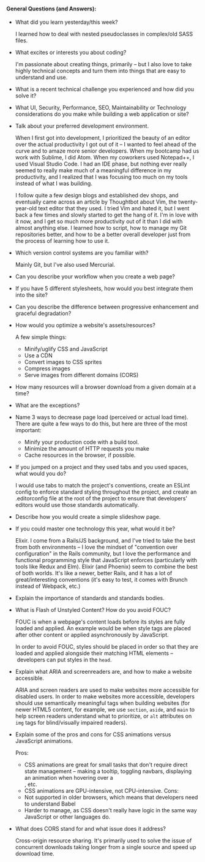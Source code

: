 #### General Questions (and Answers):

* What did you learn yesterday/this week?

	I learned how to deal with nested pseudoclasses in complex/old SASS files.
  
* What excites or interests you about coding?

	I'm passionate about creating things, primarily – but I also love to take highly technical concepts and turn them into things that are easy to understand and use.

* What is a recent technical challenge you experienced and how did you solve it?

* What UI, Security, Performance, SEO, Maintainability or Technology considerations do you make while building a web application or site?

* Talk about your preferred development environment.

	When I first got into development, I prioritized the beauty of an editor over the actual productivity I got out of it – I wanted to feel ahead of the curve and to amaze more senior developers. When my bootcamp had us work with Sublime, I did Atom. When my coworkers used Notepad++, I used Visual Studio Code. I had an IDE phase, but nothing ever really seemed to really make much of a meaningful difference in my productivity, and I realized that I was focusing too much on my tools instead of what I was building.
  
	I follow quite a few design blogs and established dev shops, and eventually came across an article by Thoughtbot about Vim, the twenty-year-old text editor that they used. I tried Vim and hated it, but I went back a few times and slowly started to get the hang of it. I'm in love with it now, and I get so much more productivity out of it than I did with almost anything else. I learned how to script, how to manage my Git repositories better, and how to be a better overall developer just from the process of learning how to use it.
  
* Which version control systems are you familiar with?

	Mainly Git, but I've also used Mercurial.
  
* Can you describe your workflow when you create a web page?

* If you have 5 different stylesheets, how would you best integrate them into the site?

* Can you describe the difference between progressive enhancement and graceful degradation?

* How would you optimize a website's assets/resources?

  A few simple things:
    * Minify/uglify CSS and JavaScript
    * Use a CDN
    * Convert images to CSS sprites
    * Compress images
    * Serve images from different domains (CORS)
  
* How many resources will a browser download from a given domain at a time?

* What are the exceptions?

* Name 3 ways to decrease page load (perceived or actual load time).
	There are quite a few ways to do this, but here are three of the most important:
    * Minify your production code with a build tool.
    * Minimize the amount of HTTP requests you make
    * Cache resources in the browser, if possible.
* If you jumped on a project and they used tabs and you used spaces, what would you do?

	I would use tabs to match the project's conventions, create an ESLint config to enforce standard styling throughout the project, and create an .editorconfig file at the root of the project to ensure that developers' editors would use those standards automatically.
  
* Describe how you would create a simple slideshow page.

* If you could master one technology this year, what would it be?

	Elixir. I come from a Rails/JS background, and I've tried to take the best from both environments – I love the mindset of "convention over configuration" in the Rails community, but I love the performance and functional programming style that JavaScript enforces (particularly with tools like Redux and Elm).
	Elixir (and Phoenix) seem to combine the best of both worlds. It's like a newer, better Rails, and it has a lot of great/interesting conventions (it's easy to test, it comes with Brunch instead of Webpack, etc.)
  
* Explain the importance of standards and standards bodies.

* What is Flash of Unstyled Content? How do you avoid FOUC?

	FOUC is when a webpage's content loads before its styles are fully loaded and applied. An example would be when style tags are placed after other content or applied asynchronously by JavaScript.
  
  In order to avoid FOUC, styles should be placed in order so that they are loaded and applied alongside their matching HTML elements – developers can put styles in the `head`.
  
* Explain what ARIA and screenreaders are, and how to make a website accessible.

  ARIA and screen readers are used to make websites more accessible for disabled users. In order to make websites more accessible, developers should use semantically meaningful tags when building websites (for newer HTML5 content, for example, we use `section`, `aside`, and `main` to help screen readers understand what to prioritize, or `alt` attributes on `img` tags for blind/visually impaired readers).

* Explain some of the pros and cons for CSS animations versus JavaScript animations.

	Pros:
	* CSS animations are great for small tasks that don't require direct state management – making a tooltip, toggling navbars, displaying an animation when hovering over a <div>, etc.
	* CSS animations are GPU-intensive, not CPU-intensive.
	Cons:
	* Not supported in older browsers, which means that developers need to understand Babel
	* Harder to manage, as CSS doesn't really have logic in the same way JavaScript or other languages do.
  
* What does CORS stand for and what issue does it address?

	Cross-origin resource sharing. It's primarily used to solve the issue of concurrent downloads taking longer from a single source and speed up download time.


